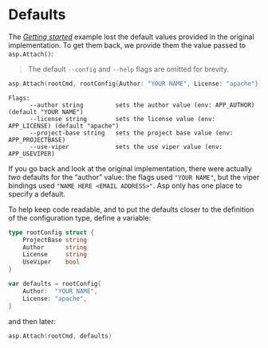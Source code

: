 # Defaults

The [_Getting started_](01-getting-started.md) example lost the default values provided in the original implementation. To get them back, we provide them the value passed to `asp.Attach()`:

> The default `--config` and `--help` flags are omitted for brevity.

```go
asp.Attach(rootCmd, rootConfig{Author: "YOUR NAME", License: "apache"})
```

```
Flags:
      --author string         sets the author value (env: APP_AUTHOR) (default "YOUR NAME")
      --license string        sets the license value (env: APP_LICENSE) (default "apache")
      --project-base string   sets the project base value (env: APP_PROJECTBASE)
      --use-viper             sets the use viper value (env: APP_USEVIPER)
```

If you go back and look at the original implementation, there were actually _two_ defaults for the “author” value: the flags used `"YOUR NAME"`, but the viper bindings used `"NAME HERE <EMAIL ADDRESS>"`. Asp only has one place to specify a default.

To help keep code readable, and to put the defaults closer to the definition of the configuration type, define a variable:

```go
type rootConfig struct {
    ProjectBase string
    Author      string
    License     string
    UseViper    bool
}

var defaults = rootConfig{
    Author:  "YOUR NAME",
    License: "apache",
}
```

and then later:

```go
asp.Attach(rootCmd, defaults)
```
